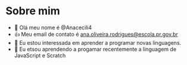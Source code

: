 # Sobre mim 
- 👋 Olá meu nome é @Anacecili4
- 👍 Meu email de contato é ana.oliveira.rodrigues@escola.pr.gov.br
- 👀 Eu estou interessada em aprender a programar novas linguagens.
- 🌱 Eu etsou aprendendo a progamar recentemente a linguagem de JavaScript e Scratch


